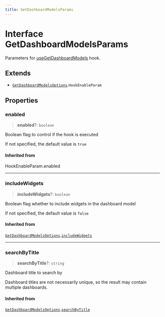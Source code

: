 ```yaml
---
title: GetDashboardModelsParams
---
```


# Interface GetDashboardModelsParams

Parameters for [useGetDashboardModels](../functions/function.useGetDashboardModels.md) hook.

## Extends

- [`GetDashboardModelsOptions`](../../sdk-ui/interfaces/interface.GetDashboardModelsOptions.md).`HookEnableParam`

## Properties

### enabled

> **enabled**?: `boolean`

Boolean flag to control if the hook is executed

If not specified, the default value is `true`

#### Inherited from

HookEnableParam.enabled

***

### includeWidgets

> **includeWidgets**?: `boolean`

Boolean flag whether to include widgets in the dashboard model

If not specified, the default value is `false`

#### Inherited from

[`GetDashboardModelsOptions`](../../sdk-ui/interfaces/interface.GetDashboardModelsOptions.md).[`includeWidgets`](../../sdk-ui/interfaces/interface.GetDashboardModelsOptions.md#includewidgets)

***

### searchByTitle

> **searchByTitle**?: `string`

Dashboard title to search by

Dashboard titles are not necessarily unique, so the result may contain multiple dashboards.

#### Inherited from

[`GetDashboardModelsOptions`](../../sdk-ui/interfaces/interface.GetDashboardModelsOptions.md).[`searchByTitle`](../../sdk-ui/interfaces/interface.GetDashboardModelsOptions.md#searchbytitle)
